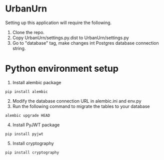 # UrbanUrn

Setting up this application will require the following.

1. Clone the repo.
2. Copy UrbanUrn/settings.py.dist to UrbanUrn/settings.py
3. Go to "database" tag, make changes int Postgres database connection string.

# Python environment setup

1. Install alembic package
```
pip install alembic
```
2. Modify the database connection URL in alembic.ini and env.py
3. Run the following command to migrate the tables to your database
```
alembic upgrade HEAD
```
4. Install PyJWT package
```
pip install pyjwt
```
5. Install cryptography
```
pip install cryptography
```